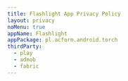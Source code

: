 ```yaml
---
title: Flashlight App Privacy Policy
layout: privacy
noMenu: true
appName: Flashlight
appPackage: pl.acform.android.torch
thirdParty:
  - play
  - admob
  - fabric
---
```

